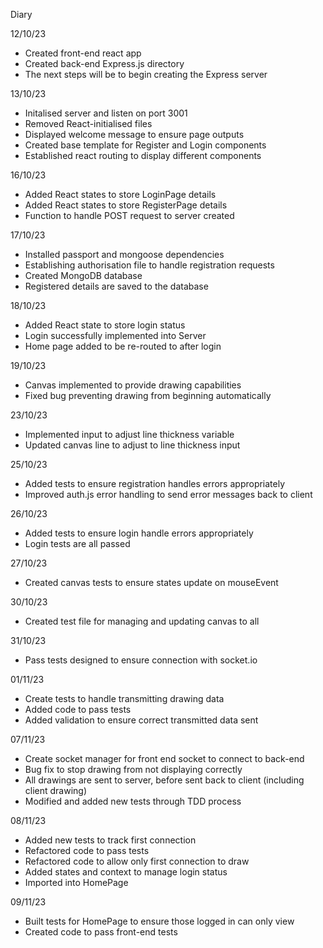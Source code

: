 Diary

12/10/23

- Created front-end react app
- Created back-end Express.js directory
- The next steps will be to begin creating the Express server

13/10/23

- Initalised server and listen on port 3001
- Removed React-initialised files
- Displayed welcome message to ensure page outputs
- Created base template for Register and Login components
- Established react routing to display different components

16/10/23

- Added React states to store LoginPage details
- Added React states to store RegisterPage details
- Function to handle POST request to server created

17/10/23

- Installed passport and mongoose dependencies
- Establishing authorisation file to handle registration requests
- Created MongoDB database
- Registered details are saved to the database

18/10/23

- Added React state to store login status
- Login successfully implemented into Server
- Home page added to be re-routed to after login

19/10/23

- Canvas implemented to provide drawing capabilities
- Fixed bug preventing drawing from beginning automatically

23/10/23

- Implemented input to adjust line thickness variable
- Updated canvas line to adjust to line thickness input

25/10/23

- Added tests to ensure registration handles errors appropriately
- Improved auth.js error handling to send error messages back to client

26/10/23

- Added tests to ensure login handle errors appropriately
- Login tests are all passed

27/10/23

- Created canvas tests to ensure states update on mouseEvent

30/10/23

- Created test file for managing and updating canvas to all

31/10/23

- Pass tests designed to ensure connection with socket.io

01/11/23

- Create tests to handle transmitting drawing data
- Added code to pass tests
- Added validation to ensure correct transmitted data sent

07/11/23

- Create socket manager for front end socket to connect to back-end
- Bug fix to stop drawing from not displaying correctly
- All drawings are sent to server, before sent back to client (including client drawing)
- Modified and added new tests through TDD process

08/11/23

- Added new tests to track first connection
- Refactored code to pass tests
- Refactored code to allow only first connection to draw
- Added states and context to manage login status
- Imported into HomePage

09/11/23

- Built tests for HomePage to ensure those logged in can only view
- Created code to pass front-end tests
